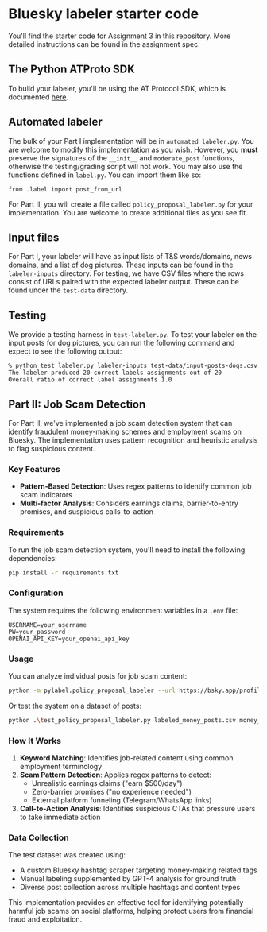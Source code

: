 # Bluesky labeler starter code

You'll find the starter code for Assignment 3 in this repository. More detailed
instructions can be found in the assignment spec.

## The Python ATProto SDK

To build your labeler, you'll be using the AT Protocol SDK, which is documented [here](https://atproto.blue/en/latest/).

## Automated labeler

The bulk of your Part I implementation will be in `automated_labeler.py`. You are
welcome to modify this implementation as you wish. However, you **must**
preserve the signatures of the `__init__` and `moderate_post` functions,
otherwise the testing/grading script will not work. You may also use the
functions defined in `label.py`. You can import them like so:

```
from .label import post_from_url
```

For Part II, you will create a file called `policy_proposal_labeler.py` for your
implementation. You are welcome to create additional files as you see fit.

## Input files

For Part I, your labeler will have as input lists of T&S words/domains, news
domains, and a list of dog pictures. These inputs can be found in the
`labeler-inputs` directory. For testing, we have CSV files where the rows
consist of URLs paired with the expected labeler output. These can be found
under the `test-data` directory.

## Testing

We provide a testing harness in `test-labeler.py`. To test your labeler on the
input posts for dog pictures, you can run the following command and expect to
see the following output:

```
% python test_labeler.py labeler-inputs test-data/input-posts-dogs.csv
The labeler produced 20 correct labels assignments out of 20
Overall ratio of correct label assignments 1.0
```

## Part II: Job Scam Detection

For Part II, we've implemented a job scam detection system that can identify fraudulent money-making schemes and employment scams on Bluesky. The implementation uses pattern recognition and heuristic analysis to flag suspicious content.

### Key Features

-   **Pattern-Based Detection**: Uses regex patterns to identify common job scam indicators
-   **Multi-factor Analysis**: Considers earnings claims, barrier-to-entry promises, and suspicious calls-to-action

### Requirements

To run the job scam detection system, you'll need to install the following dependencies:

```bash
pip install -r requirements.txt
```

### Configuration

The system requires the following environment variables in a `.env` file:

```
USERNAME=your_username
PW=your_password
OPENAI_API_KEY=your_openai_api_key
```

### Usage

You can analyze individual posts for job scam content:

```bash
python -m pylabel.policy_proposal_labeler --url https://bsky.app/profile/user.bsky.social/post/postid
```

Or test the system on a dataset of posts:

```bash
python .\test_policy_proposal_labeler.py labeled_money_posts.csv money_results.csv money_error.csv
```

### How It Works

1. **Keyword Matching**: Identifies job-related content using common employment terminology
2. **Scam Pattern Detection**: Applies regex patterns to detect:
    - Unrealistic earnings claims ("earn $500/day")
    - Zero-barrier promises ("no experience needed")
    - External platform funneling (Telegram/WhatsApp links)
3. **Call-to-Action Analysis**: Identifies suspicious CTAs that pressure users to take immediate action

### Data Collection

The test dataset was created using:

-   A custom Bluesky hashtag scraper targeting money-making related tags
-   Manual labeling supplemented by GPT-4 analysis for ground truth
-   Diverse post collection across multiple hashtags and content types

This implementation provides an effective tool for identifying potentially harmful job scams on social platforms, helping protect users from financial fraud and exploitation.
